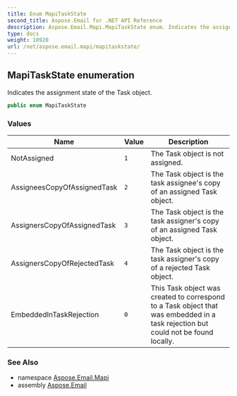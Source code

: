 ```yaml
---
title: Enum MapiTaskState
second_title: Aspose.Email for .NET API Reference
description: Aspose.Email.Mapi.MapiTaskState enum. Indicates the assignment state of the Task object
type: docs
weight: 18920
url: /net/aspose.email.mapi/mapitaskstate/
---
```

## MapiTaskState enumeration

Indicates the assignment state of the Task object.

```csharp
public enum MapiTaskState
```

### Values

| Name | Value | Description |
| --- | --- | --- |
| NotAssigned | `1` | The Task object is not assigned. |
| AssigneesCopyOfAssignedTask | `2` | The Task object is the task assignee's copy of an assigned Task object. |
| AssignersCopyOfAssignedTask | `3` | The Task object is the task assigner's copy of an assigned Task object. |
| AssignersCopyOfRejectedTask | `4` | The Task object is the task assigner's copy of a rejected Task object. |
| EmbeddedInTaskRejection | `0` | This Task object was created to correspond to a Task object that was embedded in a task rejection but could not be found locally. |

### See Also

* namespace [Aspose.Email.Mapi](../../aspose.email.mapi/)
* assembly [Aspose.Email](../../)


